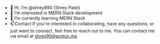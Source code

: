 - 👋 Hi, I’m @shrey890 (Shrey Patel)
- 👀 I’m interested in MERN Stack development
- 🌱 I’m currently learning MERN Stack
- 📫Contact
If you're interested in collaborating, have any questions, or just want to connect, feel free to reach out to me. You can contact me via email at shrey90@proton.me
